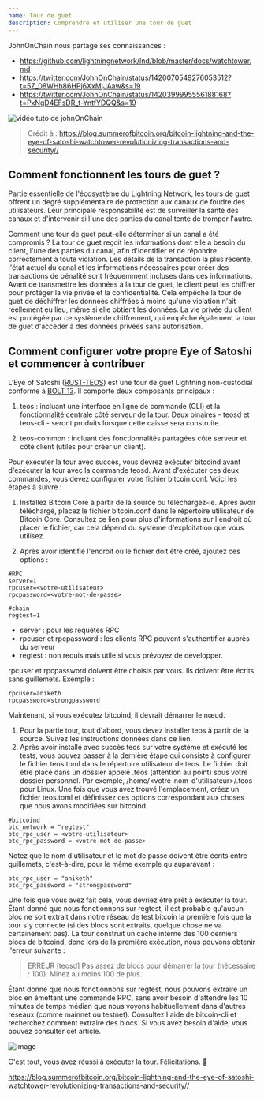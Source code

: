 ```yaml
---
name: Tour de guet
description: Comprendre et utiliser une tour de guet
---
```



JohnOnChain nous partage ses connaissances :

- https://github.com/lightningnetwork/lnd/blob/master/docs/watchtower.md
- https://twitter.com/JohnOnChain/status/1420070549276053512?t=5Z_08WHh86HPj6XxMjJAaw&s=19
- https://twitter.com/JohnOnChain/status/1420399995556188168?t=PxNgD4EFsDR_t-YntfYDQQ&s=19

![vidéo tuto de johnOnChain](https://tube.nuagelibre.fr/videos/watch/eb4065e5-cf0a-427e-96a9-1638f2efb91f)

> Crédit à : https://blog.summerofbitcoin.org/bitcoin-lightning-and-the-eye-of-satoshi-watchtower-revolutionizing-transactions-and-security//

## Comment fonctionnent les tours de guet ?

Partie essentielle de l'écosystème du Lightning Network, les tours de guet offrent un degré supplémentaire de protection aux canaux de foudre des utilisateurs. Leur principale responsabilité est de surveiller la santé des canaux et d'intervenir si l'une des parties du canal tente de tromper l'autre.

Comment une tour de guet peut-elle déterminer si un canal a été compromis ? La tour de guet reçoit les informations dont elle a besoin du client, l'une des parties du canal, afin d'identifier et de répondre correctement à toute violation. Les détails de la transaction la plus récente, l'état actuel du canal et les informations nécessaires pour créer des transactions de pénalité sont fréquemment incluses dans ces informations. Avant de transmettre les données à la tour de guet, le client peut les chiffrer pour protéger la vie privée et la confidentialité. Cela empêche la tour de guet de déchiffrer les données chiffrées à moins qu'une violation n'ait réellement eu lieu, même si elle obtient les données. La vie privée du client est protégée par ce système de chiffrement, qui empêche également la tour de guet d'accéder à des données privées sans autorisation.

## Comment configurer votre propre Eye of Satoshi et commencer à contribuer

L'Eye of Satoshi ([RUST-TEOS](https://github.com/talaia-labs/rust-teos?ref=blog.summerofbitcoin.org)) est une tour de guet Lightning non-custodial conforme à [BOLT 13](https://github.com/sr-gi/bolt13/blob/master/13-watchtowers.md?ref=blog.summerofbitcoin.org). Il comporte deux composants principaux :

1. teos : incluant une interface en ligne de commande (CLI) et la fonctionnalité centrale côté serveur de la tour. Deux binaires - teosd et teos-cli - seront produits lorsque cette caisse sera construite.

2. teos-common : incluant des fonctionnalités partagées côté serveur et côté client (utiles pour créer un client).

Pour exécuter la tour avec succès, vous devrez exécuter bitcoind avant d'exécuter la tour avec la commande teosd. Avant d'exécuter ces deux commandes, vous devez configurer votre fichier bitcoin.conf. Voici les étapes à suivre :

1. Installez Bitcoin Core à partir de la source ou téléchargez-le. Après avoir téléchargé, placez le fichier bitcoin.conf dans le répertoire utilisateur de Bitcoin Core. Consultez ce lien pour plus d'informations sur l'endroit où placer le fichier, car cela dépend du système d'exploitation que vous utilisez.

2. Après avoir identifié l'endroit où le fichier doit être créé, ajoutez ces options :

```
#RPC
server=1
rpcuser=<votre-utilisateur>
rpcpassword=<votre-mot-de-passe>

#chain
regtest=1
```

- server : pour les requêtes RPC
- rpcuser et rpcpassword : les clients RPC peuvent s'authentifier auprès du serveur
- regtest : non requis mais utile si vous prévoyez de développer.

rpcuser et rpcpassword doivent être choisis par vous. Ils doivent être écrits sans guillemets. Exemple :

```
rpcuser=aniketh
rpcpassword=strongpassword
```

Maintenant, si vous exécutez bitcoind, il devrait démarrer le nœud.

1. Pour la partie tour, tout d'abord, vous devez installer teos à partir de la source. Suivez les instructions données dans ce lien.
2. Après avoir installé avec succès teos sur votre système et exécuté les tests, vous pouvez passer à la dernière étape qui consiste à configurer le fichier teos.toml dans le répertoire utilisateur de teos. Le fichier doit être placé dans un dossier appelé .teos (attention au point) sous votre dossier personnel. Par exemple, /home/<votre-nom-d'utilisateur>/.teos pour Linux. Une fois que vous avez trouvé l'emplacement, créez un fichier teos.toml et définissez ces options correspondant aux choses que nous avons modifiées sur bitcoind.

```
#bitcoind
btc_network = "regtest"
btc_rpc_user = <votre-utilisateur>
btc_rpc_password = <votre-mot-de-passe>
```

Notez que le nom d'utilisateur et le mot de passe doivent être écrits entre guillemets, c'est-à-dire, pour le même exemple qu'auparavant :

```
btc_rpc_user = "aniketh"
btc_rpc_password = "strongpassword"
```

Une fois que vous avez fait cela, vous devriez être prêt à exécuter la tour. Étant donné que nous fonctionnons sur regtest, il est probable qu'aucun bloc ne soit extrait dans notre réseau de test bitcoin la première fois que la tour s'y connecte (si des blocs sont extraits, quelque chose ne va certainement pas). La tour construit un cache interne des 100 derniers blocs de bitcoind, donc lors de la première exécution, nous pouvons obtenir l'erreur suivante :

> ERREUR [teosd] Pas assez de blocs pour démarrer la tour (nécessaire : 100). Minez au moins 100 de plus.

Étant donné que nous fonctionnons sur regtest, nous pouvons extraire un bloc en émettant une commande RPC, sans avoir besoin d'attendre les 10 minutes de temps médian que nous voyons habituellement dans d'autres réseaux (comme mainnet ou testnet). Consultez l'aide de bitcoin-cli et recherchez comment extraire des blocs. Si vous avez besoin d'aide, vous pouvez consulter cet article.

![image](assets\2.png)

C'est tout, vous avez réussi à exécuter la tour. Félicitations. 🎉

https://blog.summerofbitcoin.org/bitcoin-lightning-and-the-eye-of-satoshi-watchtower-revolutionizing-transactions-and-security//
